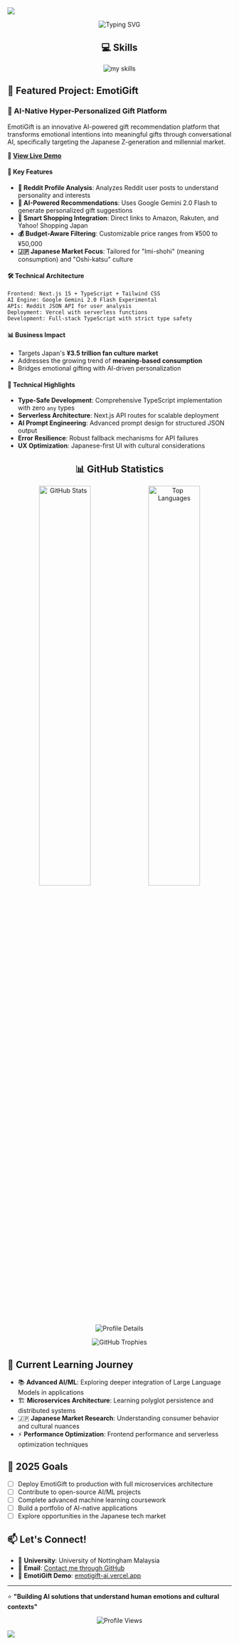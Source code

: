 <!-- Modern Header -->
<img src="https://capsule-render.vercel.app/api?type=waving&color=0:8B5CF6,50:A855F7,100:C084FC&height=200&section=header&text=Hi%20there%20👋&fontSize=65&fontAlign=50&fontAlignY=40&fontColor=ffffff&animation=twinkling" />

<!-- Typing Animation -->
<p align="center">
  <img src="https://readme-typing-svg.herokuapp.com?font=Fira+Code&size=20&duration=3000&pause=1000&color=8B5CF6&center=true&vCenter=true&multiline=true&width=600&height=100&lines=Computer+Science+Student+%40+Nottingham;AI+%7C+ML+%7C+Full-Stack+Development;Building+AI+Solutions+for+Real+World" alt="Typing SVG" />
</p>

<h2 align="center">💻 Skills</h2>
<p align="center">
  <img alt="my skills"
    src="https://skillicons.dev/icons?theme=dark&perline=10&i=py,ts,js,react,nextjs,tailwind,nodejs,vercel,git,github" />
</p>

## 🌟 Featured Project: EmotiGift

### 🎁 AI-Native Hyper-Personalized Gift Platform

EmotiGift is an innovative AI-powered gift recommendation platform that transforms emotional intentions into meaningful gifts through conversational AI, specifically targeting the Japanese Z-generation and millennial market.

**🔗 [View Live Demo](https://emotigift-ai.vercel.app)**

#### 🚀 Key Features
- **🤖 Reddit Profile Analysis**: Analyzes Reddit user posts to understand personality and interests
- **🎯 AI-Powered Recommendations**: Uses Google Gemini 2.0 Flash to generate personalized gift suggestions
- **🛒 Smart Shopping Integration**: Direct links to Amazon, Rakuten, and Yahoo! Shopping Japan
- **💰 Budget-Aware Filtering**: Customizable price ranges from ¥500 to ¥50,000
- **🇯🇵 Japanese Market Focus**: Tailored for "Imi-shohi" (meaning consumption) and "Oshi-katsu" culture

#### 🛠️ Technical Architecture
```
Frontend: Next.js 15 + TypeScript + Tailwind CSS
AI Engine: Google Gemini 2.0 Flash Experimental
APIs: Reddit JSON API for user analysis
Deployment: Vercel with serverless functions
Development: Full-stack TypeScript with strict type safety
```

#### 📊 Business Impact
- Targets Japan's **¥3.5 trillion fan culture market**
- Addresses the growing trend of **meaning-based consumption**
- Bridges emotional gifting with AI-driven personalization

#### 🔧 Technical Highlights
- **Type-Safe Development**: Comprehensive TypeScript implementation with zero `any` types
- **Serverless Architecture**: Next.js API routes for scalable deployment
- **AI Prompt Engineering**: Advanced prompt design for structured JSON output
- **Error Resilience**: Robust fallback mechanisms for API failures
- **UX Optimization**: Japanese-first UI with cultural considerations

<h2 align="center">📊 GitHub Statistics</h2>

<!-- GitHub Stats Cards -->
<p align="center">
  <img src="https://github-readme-stats.vercel.app/api?username=Pepper161&count_private=true&show_icons=true&include_all_commits=true&theme=gotham&hide_border=true" alt="GitHub Stats" width="48%" />
  <img src="https://github-readme-stats.vercel.app/api/top-langs/?username=Pepper161&theme=gotham&hide_border=true&layout=compact" alt="Top Languages" width="48%" />
</p>

<!-- Profile Summary Cards -->
<p align="center">
  <img src="https://github-profile-summary-cards.vercel.app/api/cards/profile-details?username=Pepper161&theme=gotham" alt="Profile Details" />
</p>

<!-- GitHub Trophies -->
<p align="center">
  <img src="https://github-profile-trophy.vercel.app/?username=Pepper161&theme=gitdimmed&no-frame=true&margin-w=10" alt="GitHub Trophies" />
</p>

## 🌱 Current Learning Journey

- 📚 **Advanced AI/ML**: Exploring deeper integration of Large Language Models in applications
- 🏗️ **Microservices Architecture**: Learning polyglot persistence and distributed systems
- 🇯🇵 **Japanese Market Research**: Understanding consumer behavior and cultural nuances
- ⚡ **Performance Optimization**: Frontend performance and serverless optimization techniques

## 🎯 2025 Goals

- [ ] Deploy EmotiGift to production with full microservices architecture
- [ ] Contribute to open-source AI/ML projects
- [ ] Complete advanced machine learning coursework
- [ ] Build a portfolio of AI-native applications
- [ ] Explore opportunities in the Japanese tech market

## 📫 Let's Connect!

- 💼 **University**: University of Nottingham Malaysia
- 📧 **Email**: [Contact me through GitHub](https://github.com/Pepper161)
- 🔗 **EmotiGift Demo**: [emotigift-ai.vercel.app](https://emotigift-ai.vercel.app)

---

⭐ **"Building AI solutions that understand human emotions and cultural contexts"**

<p align="center">
  <img src="https://komarev.com/ghpvc/?username=Pepper161&color=8B5CF6&style=flat-square" alt="Profile Views" />
</p>

<!-- Wave Footer -->
<img src="https://capsule-render.vercel.app/api?type=waving&color=0:C084FC,50:A855F7,100:8B5CF6&height=120&section=footer" />